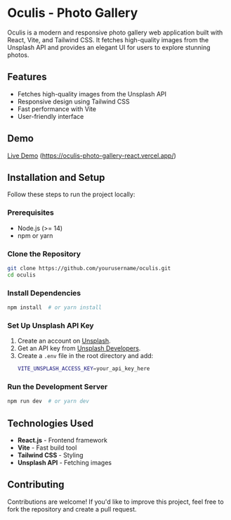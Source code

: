 # Oculis - Photo Gallery

Oculis is a modern and responsive photo gallery web application built with React, Vite, and Tailwind CSS. It fetches high-quality images from the Unsplash API and provides an elegant UI for users to explore stunning photos.

## Features

- Fetches high-quality images from the Unsplash API
- Responsive design using Tailwind CSS
- Fast performance with Vite
- User-friendly interface

## Demo

[Live Demo](#) (https://oculis-photo-gallery-react.vercel.app/)


## Installation and Setup

Follow these steps to run the project locally:

### Prerequisites

- Node.js (>= 14)
- npm or yarn

### Clone the Repository

```bash
git clone https://github.com/yourusername/oculis.git
cd oculis
```

### Install Dependencies

```bash
npm install  # or yarn install
```

### Set Up Unsplash API Key

1. Create an account on [Unsplash](https://unsplash.com/).
2. Get an API key from [Unsplash Developers](https://unsplash.com/developers).
3. Create a `.env` file in the root directory and add:
   ```bash
   VITE_UNSPLASH_ACCESS_KEY=your_api_key_here
   ```

### Run the Development Server

```bash
npm run dev  # or yarn dev
```

## Technologies Used

- **React.js** - Frontend framework
- **Vite** - Fast build tool
- **Tailwind CSS** - Styling
- **Unsplash API** - Fetching images

## Contributing

Contributions are welcome! If you'd like to improve this project, feel free to fork the repository and create a pull request.


